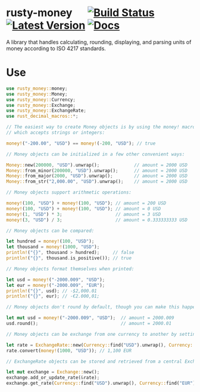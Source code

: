# rusty-money &emsp; [![Build Status]][travis] [![Latest Version]][crates.io] [![Docs]][docs.rs] 

[Build Status]: https://travis-ci.com/varunsrin/rusty_money.svg?branch=master
[travis]: https://travis-ci.com/varunsrin/rusty_money
[Latest Version]: https://img.shields.io/crates/v/rusty-money.svg
[crates.io]: https://crates.io/crates/rusty-money
[Docs]: https://docs.rs/rusty-money/badge.svg
[docs.rs]: https://docs.rs/rusty-money

A library that handles calculating, rounding, displaying, and parsing units of money according
to ISO 4217 standards. 

# Use
```rust
use rusty_money::money;
use rusty_money::Money;
use rusty_money::Currency;
use rusty_money::Exchange;
use rusty_money::ExchangeRate;
use rust_decimal_macros::*;

// The easiest way to create Money objects is by using the money! macro
// which accepts strings or integers:

money!("-200.00", "USD") == money!(-200, "USD"); // true

// Money objects can be initialized in a few other convenient ways:

Money::new(200000, "USD").unwrap();             // amount = 2000 USD
Money::from_minor(200000, "USD").unwrap();      // amount = 2000 USD
Money::from_major(2000, "USD").unwrap();        // amount = 2000 USD
Money::from_str("2,000.00", "USD").unwrap();    // amount = 2000 USD

// Money objects support arithmetic operations:

money!(100, "USD") + money!(100, "USD"); // amount = 200 USD
money!(100, "USD") + money!(100, "USD"); // amount = 0 USD
money!(1, "USD") * 3;                    // amount = 3 USD
money!(3, "USD") / 3;                    // amount = 0.333333333 USD

// Money objects can be compared:

let hundred = money!(100, "USD");
let thousand = money!(1000, "USD");
println!("{}", thousand > hundred);     // false
println!("{}", thousand.is_positive()); // true

// Money objects format themselves when printed:

let usd = money!("-2000.009", "USD");
let eur = money!("-2000.009", "EUR");
println!("{}", usd); // -$2,000.01
println!("{}", eur); // -€2.000,01;

// Money objects don't round by default, though you can make this happen manually:

let mut usd = money!("-2000.009", "USD");  // amount = 2000.009
usd.round();                               // amount = 2000.01

// Money objects can be exchange from one currency to another by setting up an ExchangeRate:

let rate = ExchangeRate::new(Currency::find("USD").unwrap(), Currency::find("EUR").unwrap(), dec!(1.1));
rate.convert(money!(1000, "USD")); // 1,100 EUR

// ExchangeRate objects can be stored and retrieved from a central Exchange:

let mut exchange = Exchange::new();
exchange.add_or_update_rate(&rate);
exchange.get_rate(Currency::find("USD").unwrap(), Currency::find("EUR").unwrap());
```
